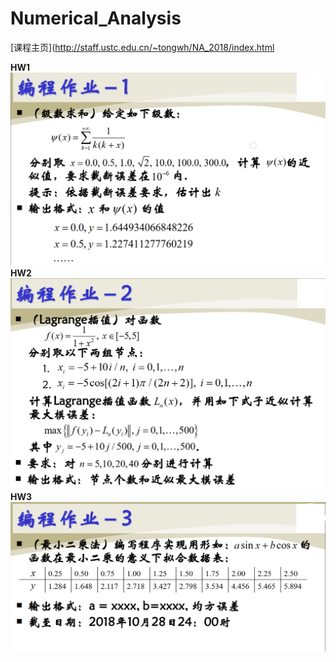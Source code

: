 # Numerical_Analysis  

[课程主页](http://staff.ustc.edu.cn/~tongwh/NA_2018/index.html

**HW1**
![hw1](img/hw1.png)
**HW2**
![hw2](img/hw2.png)
**HW3**
![hw3](img/hw3.png)
